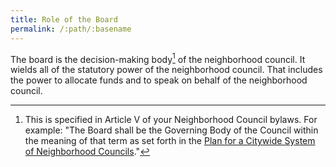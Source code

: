 ```yaml
---
title: Role of the Board
permalink: /:path/:basename
---
```


The board is
the decision-making body[^governingbody]
of the neighborhood council.
It wields
all of the statutory power
of the neighborhood council.
That includes the power
to allocate funds
and to speak
on behalf
of the neighborhood council.

[^governingbody]:
    This is specified
    in Article V
    of your Neighborhood Council bylaws.
    For example:
    "The Board shall be
    the Governing Body
    of the Council
    within the meaning
    of that term
    as set forth in
    the [Plan
    for a Citywide System
    of Neighborhood Councils](https://empowerla.org/wp-content/uploads/2012/12/Plan_Amended_12-18-131.pdf)."

